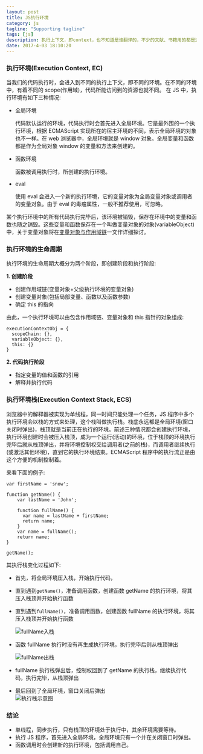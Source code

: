 ```yaml
---
layout: post
title: JS执行环境
category: js
tagline: "Supporting tagline"
tags: [js]
description: 执行上下文，即context，也不知道是谁翻译的，不少的文献、书籍用的都是这个词。还记得第一次接触这个词时的惆怅、迷惘、不知所措，扶了扶眼镜，翻开大辞典，还是翻译成环境比较接地气。JS执行上下文，即JS的执行环境。
date: 2017-4-03 18:10:20
---
```


### 执行环境(Execution Context, EC)

当我们的代码执行时，会进入到不同的执行上下文，即不同的环境。在不同的环境中，有着不同的 scope(作用域)，代码所能访问到的资源也就不同。
在 JS 中，执行环境有如下三种情况:

- 全局环境

  代码默认运行的环境，代码执行时会首先进入全局环境。它是最外围的一个执行环境，根据 ECMAScript 实现所在的宿主环境的不同，表示全局环境的对象也不一样。在 web 浏览器中，全局环境就是 window 对象。全局变量和函数都是作为全局对象 window 的变量和方法来创建的。

- 函数环境

  函数被调用执行时，所创建的执行环境。

- eval

  使用 eval 会进入一个新的执行环境，它的变量对象为全局变量对象或调用者的变量对象。由于 eval 的毒瘤属性，一般不推荐使用，可忽略。

某个执行环境中的所有代码执行完毕后，该环境被销毁，保存在环境中的变量和函数也随之销毁。这些变量和函数保存在一个叫做变量对象的对象(variableObject)中，关于变量对象将在[变量对象与作用域链](https://juejin.im/post/5ca062f0e51d4556a05cf45c)一文作详细探讨。

### 执行环境的生命周期

执行环境的生命周期大概分为两个阶段，即创建阶段和执行阶段:

**1. 创建阶段**

- 创建作用域链(变量对象+父级执行环境的变量对象)
- 创建变量对象(包括局部变量、函数以及函数参数)
- 确定 this 的指向

由此，一个执行环境可以由包含作用域链、变量对象和 this 指针的对象组成:

```
executionContextObj = {
  scopeChain: {},
  variableObject: {},
  this: {}
}
```

**2. 代码执行阶段**

- 指定变量的值和函数的引用
- 解释并执行代码

### 执行环境栈(Execution Context Stack, ECS)

浏览器中的解释器被实现为单线程，同一时间只能处理一个任务，JS 程序中多个执行环境会以栈的方式来处理，这个栈叫做执行栈。栈底永远都是全局环境(窗口关闭时弹出)，栈顶就是当前正在执行的环境。前述三种情况都会创建执行环境，执行环境创建时会被压入栈顶，成为一个运行(活动)的环境，位于栈顶的环境执行完毕后就从栈顶弹出，并将环境控制权交给调用者(之前的栈)，而调用者继续执行(或激活其他环境)，直到它的执行环境结束。ECMAScript 程序中的执行流正是由这个方便的机制控制着。

来看下面的例子:

```
var firstName = 'snow';

function getName() {
    var lastName = 'John';

    function fullName() {
      var name = lastName + firstName;
      return name;
    }
    var name = fullName();
    return name;
}

getName();
```

其执行栈变化过程如下:

- 首先，将全局环境压入栈，开始执行代码，
- 直到遇到`getName()`，准备调用函数，创建函数 getName 的执行环境，将其压入栈顶并开始执行函数
- 直到遇到`fullName()`，准备调用函数，创建函数 fullName 的执行环境，将其压入栈顶并开始执行函数

  <img style="display:block; margin: auto;" alt="fullName入栈" src="https://user-gold-cdn.xitu.io/2019/4/17/16a2a74a7233075f?w=1244&h=416&f=png&s=113665" />

- 函数 fullName 执行时没有再生成执行环境，执行完毕后则从栈顶弹出

  <img style="display:block; margin: auto;" alt="fullName出栈" src="https://user-gold-cdn.xitu.io/2019/4/17/16a2a74a7455b266?w=1244&h=558&f=png&s=151273" />

- fullName 执行栈弹出后，控制权回到了 getName 的执行栈，继续执行代码，执行完毕，从栈顶弹出
- 最后回到了全局环境，窗口关闭后弹出
  <img style="display:block; margin: auto;" alt="执行栈示意图" src="https://user-gold-cdn.xitu.io/2019/4/17/16a2a74a717443db?w=1324&h=360&f=png&s=39247" />

### 结论

- 单线程，同步执行，只有栈顶的环境处于执行中，其余环境需要等待。
- 执行 JS 程序，首先进入全局环境，全局环境只有一个并在关闭窗口时弹出。
- 函数调用时会创建新的执行环境，包括调用自己。

